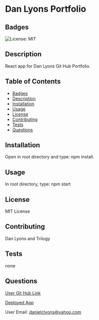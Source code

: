# Dan Lyons Portfolio  

## Badges

![License: MIT](https://img.shields.io/badge/License-MIT-yellow.svg)

## Description

React app for Dan Lyons Git Hub Portfolio.

## Table of Contents
* [Badges](#badges)
* [Description](#description)
* [Installation](#installation)
* [Usage](#usage)
* [License](#license)
* [Contributing](#contributing)
* [Tests](#tests)
* [Questions](#questions)

## Installation

Open in root directory and type: npm install.

## Usage 

In root directory, type: npm start

## License

MIT License

## Contributing

Dan Lyons and Trilogy

## Tests

none

## Questions

[User Git Hub Link](https://github.com/dancl6/Test-React4/  "Git Hub Link")

[Deployed App](https://dancl6.github.io/Test-React4/ "Deployed Portfolio")

User Email: danielclyons@yahoo.com
